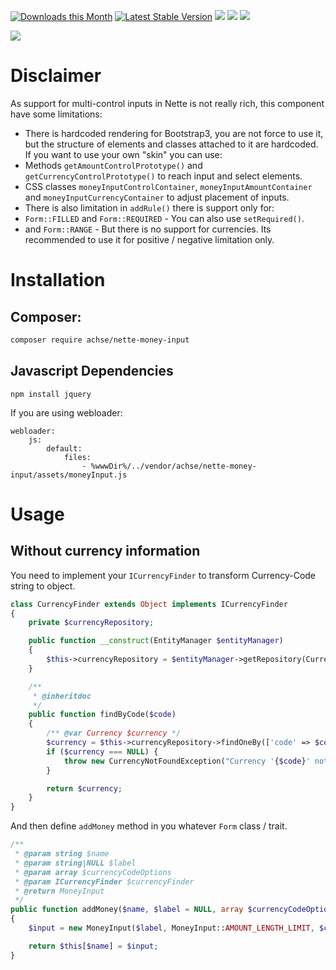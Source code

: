 [![Downloads this Month](https://img.shields.io/packagist/dm/achse/nette-money-input.svg)](https://packagist.org/packages/achse/nette-money-input)
[![Latest Stable Version](https://poser.pugx.org/achse/nette-money-input/v/stable)](https://github.com/achse/nette-money-input/releases)
![](https://travis-ci.org/Achse/nette-money-input.svg?branch=master)
![](https://scrutinizer-ci.com/g/Achse/nette-money-input/badges/quality-score.png?b=master)
![](https://scrutinizer-ci.com/g/Achse/nette-money-input/badges/coverage.png?b=master)

![](https://raw.githubusercontent.com/Achse/nette-money-input/master/examples/preview.png)

# Disclaimer
As support for multi-control inputs in Nette is not really rich, this component have some limitations:
* There is hardcoded rendering for Bootstrap3, you are not force to use it, but the structure of elements and classes attached to it are hardcoded. If you want to use your own "skin" you can use:
 * Methods `getAmountControlPrototype()` and `getCurrencyControlPrototype()` to reach input and select elements.
 * CSS classes `moneyInputControlContainer`, `moneyInputAmountContainer` and `moneyInputCurrencyContainer` to adjust placement of inputs.
* There is also limitation in `addRule()` there is support only for:
 * `Form::FILLED` and `Form::REQUIRED` - You can also use `setRequired()`.
 * and `Form::RANGE` - But there is no support for currencies. Its recommended to use it for positive / negative limitation only.

# Installation

## Composer:
```bash
composer require achse/nette-money-input
```

## Javascript Dependencies
```
npm install jquery
```

If you are using webloader:
```neon
webloader:
	js:
		default:
			files:
				- %wwwDir%/../vendor/achse/nette-money-input/assets/moneyInput.js
```

# Usage

## Without currency information

You need to implement your `ICurrencyFinder` to transform Currency-Code string to object.
```php
class CurrencyFinder extends Object implements ICurrencyFinder
{
	private $currencyRepository;

	public function __construct(EntityManager $entityManager)
	{
		$this->currencyRepository = $entityManager->getRepository(Currency::class);
	}

	/**
	 * @inheritdoc
	 */
	public function findByCode($code)
	{
		/** @var Currency $currency */
		$currency = $this->currencyRepository->findOneBy(['code' => $code]);
		if ($currency === NULL) {
			throw new CurrencyNotFoundException("Currency '{$code}' not found.");
		}

		return $currency;
	}
}
```

And then define `addMoney` method in you whatever `Form` class / trait.
```php
/**
 * @param string $name
 * @param string|NULL $label
 * @param array $currencyCodeOptions
 * @param ICurrencyFinder $currencyFinder
 * @return MoneyInput
 */
public function addMoney($name, $label = NULL, array $currencyCodeOptions, ICurrencyFinder $currencyFinder)
{
	$input = new MoneyInput($label, MoneyInput::AMOUNT_LENGTH_LIMIT, $currencyCodeOptions, $currencyFinder);

	return $this[$name] = $input;
}
```
